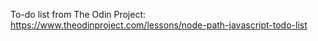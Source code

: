 To-do list from The Odin Project: https://www.theodinproject.com/lessons/node-path-javascript-todo-list
